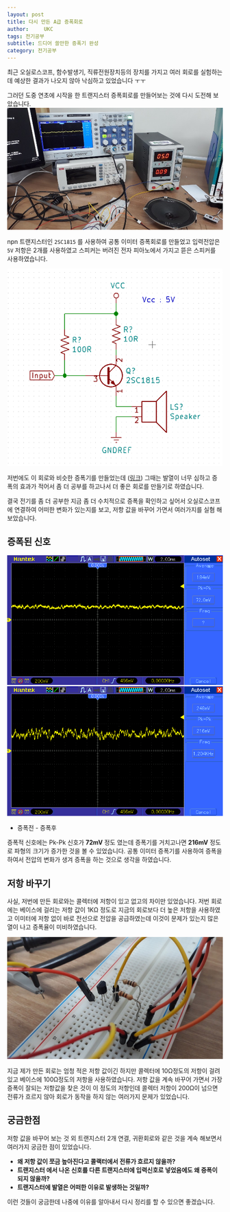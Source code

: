 ```yaml
---
layout: post
title: 다시 만든 A급 증폭회로
author:     UKC
tags: 전기공부
subtitle: 드디어 쓸만한 증폭기 완성
category: 전기공부
---
```


최근 오실로스코프, 함수발생기, 직류전원장치등의 장치를 가지고 여러 회로를 실험하는데 예상한 결과가 나오지 않아 낙심하고 있었습니다 ㅜㅜ 

그러던 도중 연초에 시작을 한 트랜지스터 증폭회로를 만들어보는 것에 다시 도전해 보았습니다. 
![작업환경](/img/2019-04-11/Table.jpg)

npn 트랜지스터인 `2SC1815` 를 사용하여 공통 이미터 증폭회로를 만들었고 입력전압은 `5V` 저항은 2개를 사용하였고 스피커는 버려진 전자 피아노에서 가지고 뜯은 스피커를 사용하였습니다.

![회로도](/img/2019-04-11/TR_c.png)

저번에도 이 회로와 비슷한 증폭기를 만들었는데 ([링크](https://fbqweasd.github.io/%EC%A0%84%EA%B8%B0%EA%B3%B5%EB%B6%80/2019/01/05/spacker/)) 그때는 발열이 너무 심하고 증폭의 효과가 적어서 좀 더 공부를 하고나서 더 좋은 회로를 만들기로 하였습니다. 

결국 전기를 좀 더 공부한 지금 좀 더 수치적으로 증폭을 확인하고 싶어서 오실로스코프에 연결하여 어떠한 변화가 있는지를 보고, 저항 값을 바꾸어 가면서 여러가지를 실혐 해보았습니다.

## 증폭된 신호

![증폭전 신호](/img/2019-04-11/amp_after.bmp) ![증폭후 신호](/img/2019-04-11/amp_before.bmp)

- 증폭전 - 증폭후

증폭적 신호에는 Pk-Pk 신호가 **72mV** 정도 였는데 증폭기를 거치고나면 **216mV** 정도로 파형의 크기가 증가한 것을 볼 수 있었습니다. 
공통 이미터 증폭기를 사용하여 증폭을 하여서 전압의 변화가 생겨 증폭을 하는 것으로 생각을 하였습니다.

## 저항 바꾸기

사실, 저번에 만든 회로와는 콜렉터에 저항이 있고 없고의 차이만 있었습니다. 
저번 회로에는 베이스에 걸리는 저항 값이 1KΩ 정도로 지금의 회로보다 더 높은 저항을 사용하였고 이미터에 저항 없이 바로 전선으로 전압을 공급하였는데 이것이 문제가 있는지 많은 열이 나고 증폭율이 미비하였습니다.

![회로](/img/2019-04-11/TR_R.jpg)

지금 제가 만든 회로는 엄청 적은 저항 값이긴 하지만 콜렉터에 10Ω정도의 저항이 걸려있고 베이스에 100Ω정도의 저항을 사용하였습니다. 저항 값을 계속 바꾸어 가면서 가장 증폭이 잘되는 저항값을 찾은 것이 이 정도의 저항인데 콜렉터 저항이 200Ω이 넘으면 전류가 흐르지 않아 회로가 동작을 하지 않는 여러가지 문제가 있었습니다.

## 궁금한점 

저항 값을 바꾸어 보는 것 외 트랜지스터 2개 연결, 귀환회로와 같은 것을 계속 해보면서 여러가지 궁금한 점이 있었습니다.

* __왜 저항 값이 쪼금 높아진다고 콜랙터에서 전류가 흐르지 않을까?__
* __트랜지스터 에서 나온 신호를 다른 트랜지스터에 입력신호로 넣었음에도 왜 증폭이 되지 않을까?__
* __트랜지스터에 발열은 어떠한 이유로 발생하는 것일까?__

이런 것들이 궁금한데 나중에 이유를 알아내서 다시 정리를 할 수 있으면 좋겠습니다.

